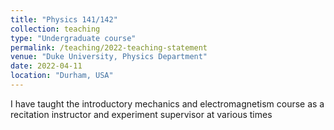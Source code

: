 ```yaml
---
title: "Physics 141/142"
collection: teaching
type: "Undergraduate course"
permalink: /teaching/2022-teaching-statement
venue: "Duke University, Physics Department"
date: 2022-04-11
location: "Durham, USA"
---
```


I have taught the introductory mechanics and electromagnetism course as a recitation instructor and experiment supervisor at various times
